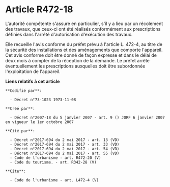 # Article R472-18

L'autorité compétente s'assure en particulier, s'il y a lieu par un récolement des travaux, que ceux-ci ont été réalisés
conformément aux prescriptions définies dans l'arrêté d'autorisation d'exécution des travaux. 

Elle recueille l'avis conforme du préfet prévu à l'article L. 472-4, au titre de la sécurité des installations et des
aménagements que comporte l'appareil. Cet avis conforme doit être donné de façon expresse et dans le délai de deux mois à
compter de la réception de la demande. Le préfet arrête éventuellement les prescriptions auxquelles doit être subordonnée
l'exploitation de l'appareil.

**Liens relatifs à cet article**

	**Codifié par**:

	  - Décret n°73-1023 1973-11-08

	**Créé par**:

	  - Décret n°2007-18 du 5 janvier 2007 - art. 9 () JORF 6 janvier 2007 en vigueur le 1er octobre 2007

	**Cité par**:

	  - Décret n°2017-694 du 2 mai 2017 - art. 13 (VD)
	  - Décret n°2017-694 du 2 mai 2017 - art. 33 (VD)
	  - Décret n°2017-694 du 2 mai 2017 - art. 54 (VD)
	  - Décret n°2017-694 du 2 mai 2017 - art. 55 (VD)
	  - Code de l'urbanisme - art. R472-20 (V)
	  - Code du tourisme. - art. R342-28 (V)

	**Cite**:

	  - Code de l'urbanisme - art. L472-4 (V)
